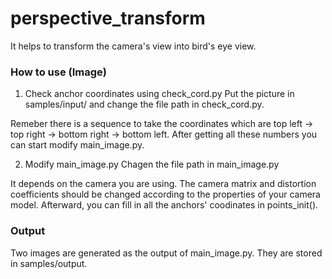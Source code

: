 # perspective_transform
It helps to transform the camera's view into bird's eye view.

### How to use (Image)
1. Check anchor coordinates using check_cord.py
Put the picture in samples/input/ and change the file path in check_cord.py.

Remeber there is a sequence to take the coordinates which are top left -> top right -> bottom right -> bottom left. After getting all these numbers you can start modify main_image.py.

2. Modify main_image.py
Chagen the file path in main_image.py

It depends on the camera you are using. The camera matrix and distortion coefficients should be changed according to the properties of your camera model. Afterward, you can fill in all the anchors' coodinates in points_init().

### Output
Two images are generated as the output of main_image.py. They are stored in samples/output. 


